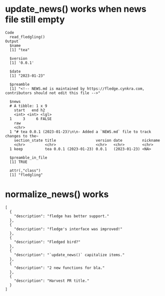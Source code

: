 # update_news() works when news file still empty

    Code
      read_fledgling()
    Output
      $name
      [1] "tea"
      
      $version
      [1] '0.0.1'
      
      $date
      [1] "2023-01-23"
      
      $preamble
      [1] "<!-- NEWS.md is maintained by https://fledge.cynkra.com, contributors should not edit this file -->"
      
      $news
      # A tibble: 1 x 9
        start   end h2   
        <int> <int> <lgl>
      1     3     6 FALSE
        raw                                                                           
        <chr>                                                                         
      1 "# tea 0.0.1 (2023-01-23)\n\n- Added a `NEWS.md` file to track changes to the~
        section_state title                  version date         nickname
        <chr>         <chr>                  <chr>   <chr>        <chr>   
      1 keep          tea 0.0.1 (2023-01-23) 0.0.1   (2023-01-23) <NA>    
      
      $preamble_in_file
      [1] TRUE
      
      attr(,"class")
      [1] "fledgling"

# normalize_news() works

    [
      {
        "description": "fledge has better support."
      },
      {
        "description": "fledge's interface was improved!"
      },
      {
        "description": "Fledged bird?"
      },
      {
        "description": "`update_news()` capitalize items."
      },
      {
        "description": "2 new functions for bla."
      },
      {
        "description": "Harvest PR title."
      }
    ] 

